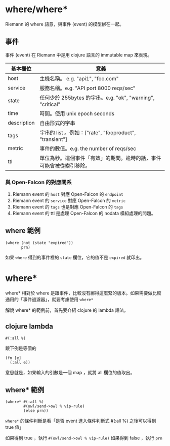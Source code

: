 # where/where*

Riemann 的 where 語意，與事件 (event) 的模型綁在一起。

## 事件
事件 \(event\) 在 Riemann 中是用 clojure 語言的 immutable map 來表現。

| 基本欄位 | 意義 |
| --- | --- |
| host | 主機名稱。 e.g. "api1", "foo.com" |
| service | 服務名稱。e.g. "API port 8000 reqs/sec" |
| state | 任何少於 255bytes 的字串。e.g. "ok", "warning", "critical" |
| time | 時間。使用 unix epoch seconds |
| description | 自由形式的字串 |
| tags | 字串的 list 。例如：\["rate", "fooproduct", "transient"\] |
| metric | 事件的數值。e.g. the number of reqs/sec |
| ttl | 單位為秒。這個事件「有效」的期間。逾時的話，事件可能會被從索引移除。 |

### 與 Open-Falcon 的對應關系
1. Riemann event 的 `host` 對應 Open-Falcon 的 `endpoint`
2. Riemann event 的 `service` 對應 Open-Falcon 的 `metric`
3. Riemann event 的 `tags` 也是對應 Open-Falcon 的 `tags`
4. Riemann event 的 ttl  是處理 Open-Falcon 的 nodata 模組處理的問題。

## where 範例
```
(where (not (state "expired"))
       prn)
```

如果 `where` 得到的事件裡的 `state` 欄位，它的值不是 `expired` 就印出。

# where* 
where* 相對於 where 是跟事件，比較沒有綁得這麼緊的版本。如果需要做比較通用的「事件過濾器」，就要考慮使用 `where*`

解說 where* 的範例前，首先要介紹 clojure 的 lambda 語法。

## clojure lambda
```
#(:all %)
```
跟下例是等價的
```
(fn [e]
  (:all e))
```
意思就是，如果輸入的引數是一個 map ，就將 all 欄位的值取出。

## where* 範例
```
(where* #(:all %)
        #(owl/send->owl % vip-rule)
        (else prn))
```
`where*` 的條件判斷是看「是否 event 進入條件判斷式 #(:all %) 之後可以得到 true 值」

如果得到 true ，執行 `#(owl/send->owl % vip-rule)`
如果得到 false ，執行 `prn`